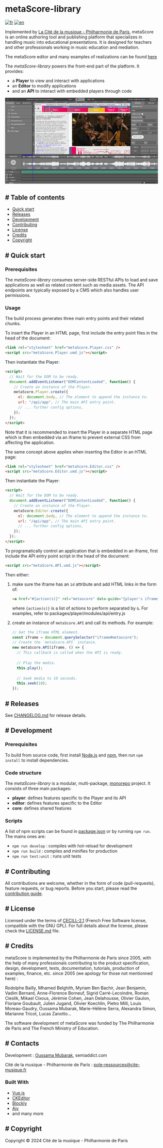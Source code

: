 # metaScore-library

[![fr](https://img.shields.io/badge/lang-fr-white.svg)](README.md)
[![en](https://img.shields.io/badge/lang-en-blue.svg)](README.en.md)

Implemented by [La Cité de la musique - Philharmonie de Paris](https://philharmoniedeparis.fr), metaScore is an online authoring tool and publishing platform that specializes in handling music into educational presentations. It is designed for teachers and other professionals working in music education and mediation.

The metaScore editor and many examples of realizations can be found [here](https://metascore.philharmoniedeparis.fr/)

The _metaScore-library_ powers the front-end part of the platform.
It provides:
* a __Player__ to view and interact with applications
* an __Editor__ to modify applications
* and an __API__ to interact with embedded players through code

![A screenshot presenting the metaScore editor interface](./screenshot.jpg)

## # Table of contents

* [Quick start](#quick-start)
* [Releases](#releases)
* [Development](#development)
* [Contributing](#contributing)
* [License](#license)
* [Credits](#credits)
* [Copyright](#copyright)

<a name="quick-start"></a>
## # Quick start

### Prerequisites

The _metaScore-library_ consumes server-side RESTful APIs to load and save applications as well as related content such as media assets. The API endpoints are typically exposed by a CMS which also handles user permissions.

### Usage

The build process generates three main entry points and their related chunks.

To insert the Player in an HTML page, first include the entry point files in the head of the document:
```html
<link rel="stylesheet" href="metaScore.Player.css" />
<script src="metaScore.Player.umd.js"></script>
```
Then instantiate the Player:
```html
<script>
  // Wait for the DOM to be ready.
  document.addEventListener("DOMContentLoaded", function() {
    // Create an instance of the Player.
    metaScore.Player.create({
      el: document.body, // The element to append the instance to.
      url: "/api/app", // The main API entry point.
      // ... further config options,
    });
  });
</script>
```
Note that it is recommended to insert the Player in a separate HTML page which is then embedded via an iframe to prevent external CSS from affecting the application.

The same concept above applies when inserting the Editor in an HTML page:
```html
<link rel="stylesheet" href="metaScore.Editor.css" />
<script src="metaScore.Editor.umd.js"></script>
```
Then instantiate the Player:
```html
<script>
  // Wait for the DOM to be ready.
  document.addEventListener("DOMContentLoaded", function() {
    // Create an instance of the Player.
    metaScore.Editor.create({
      el: document.body, // The element to append the instance to.
      url: "/api/app", // The main API entry point.
      // ... further config options,
    });
  });
</script>
```

To programatically control an application that is embedded in an iframe, first include the API entry point script in the head of the document:
```html
<script src="metaScore.API.umd.js"></script>
```
Then either:
1. make sure the iframe has an `ìd` attribute and add HTML links in the form of:
    ```html
    <a href="#{action(s)}" rel="metascore" data-guide="{player's iframe id}">{link text}</a>
    ```
    where `{action(s)}` is a list of actions to perform separated by `&`. For examples, refer to packages/player/modules/api/entry.js

2. create an instance of `metaScore.API` and call its methods. For example:
    ```js
    // Get the iframe HTML element.
    const iframe = document.querySelector("iframe#metascore");
    // Create the `metaScore.API` instance.
    new metaScore.API(iframe, () => {
      // This callback is called when the API is ready.

      // Play the media.
      this.play();

      // Seek media to 10 seconds.
      this.seek(10);
    });
    ```

<a name="releases"></a>
## # Releases

See [CHANGELOG.md](./CHANGELOG.md) for release details.

<a name="development"></a>
## # Development

### Prerequisites

To build from source code, first install [Node.js](http://nodejs.org/) and [npm](https://npmjs.org/), then run `npm install` to install dependencies.

### Code structure

The _metaScore-library_ is a modular, multi-package, [monorepo](https://en.wikipedia.org/wiki/Monorepo) project.
It consists of three main packages:
* __player__: defines features specific to the Player and its API
* __editor__: defines features specific to the Editor
* __core__: defines shared features

### Scripts

A list of npm scripts can be found in [package.json](./package.json) or by running `npm run`.
The mains ones are:

- `npm run develop` : compiles with hot-reload for development
- `npm run build` : compiles and minifies for production
- `npm run test:unit` : runs unit tests

<a name="contributing"></a>
## # Contributing

All contributions are welcome, whether in the form of code (pull-requests), feature requests, or bug reports.
Before you start, please read the [contribution guide](./.github/CONTRIBUTING.md).

<a name="license"></a>
## # License

Licensed under the terms of [CECILL-2.1](http://www.cecill.info/licences/Licence_CeCILL_V2.1-en.html) (French Free Software license, compatible with the GNU GPL).
For full details about the license, please check the [LICENSE.md](./LICENSE.md) file.

<a name="credits"></a>
## # Credits

metaScore is implemented by the Philharmonie de Paris since 2005, with the help of many professionals contributing to the product specification, design, development, tests, documentation, tutorials, production of examples, finance, etc. since 2005 (we apology for those not mentionned here) :

Rodolphe Bailly, Mhamed Belghith, Myriam Ben Bachir, Jean Benjamin, Vadim Bernard, Anne-Florence Borneuf, Sigrid Carré-Lecoindre, Roman Cieslik, Mikael Cixous, Jérémie Cohen, Jean Delahousse, Olivier Gaulon, Floriane Goubault, Julien Jugand, Olivier Koechlin, Pietro Milli, Louis Moreau-Gaudry, Oussama Mubarak, Marie-Hélène Serra, Alexandra Simon, Marianne Tricot, Lucas Zanotto...

The software development of metaScore was funded by The Philharmonie de Paris and The French Ministry of Education.

## # Contacts
Development : [Oussama Mubarak](https://github.com/semiaddict), semiaddict.com

Cité de la musique - Philharmonie de Paris : pole-ressources@cite-musique.fr

### Built With

- [Vue.js](https://vuejs.org/)
- [CKEditor](https://ckeditor.com/)
- [Blockly](https://developers.google.com/blockly)
- [Ajv](https://ajv.js.org/)
- and many more

<a name="copyright"></a>
## # Copyright

Copyright © 2024 Cité de la musique - Philharmonie de Paris
